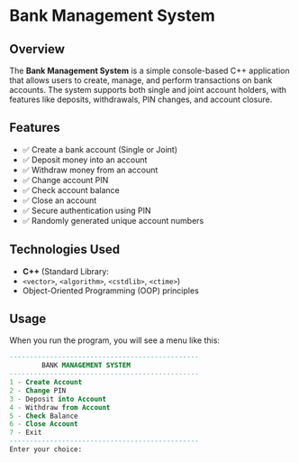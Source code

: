 # Bank Management System  

## Overview  
The **Bank Management System** is a simple console-based C++ application that allows users to create, manage, and perform transactions on bank accounts. The system supports both single and joint account holders, with features like deposits, withdrawals, PIN changes, and account closure.  

## Features  
- ✅ Create a bank account (Single or Joint)  
- ✅ Deposit money into an account  
- ✅ Withdraw money from an account  
- ✅ Change account PIN  
- ✅ Check account balance  
- ✅ Close an account  
- ✅ Secure authentication using PIN  
- ✅ Randomly generated unique account numbers  

## Technologies Used  
- **C++** (Standard Library:
- `<vector>`, `<algorithm>`, `<cstdlib>`, `<ctime>`)  
- Object-Oriented Programming (OOP) principles  

## Usage
When you run the program, you will see a menu like this:
```sql
-----------------------------------------------
        BANK MANAGEMENT SYSTEM
-----------------------------------------------
1 - Create Account
2 - Change PIN
3 - Deposit into Account
4 - Withdraw from Account
5 - Check Balance
6 - Close Account
7 - Exit
-----------------------------------------------
Enter your choice: 
```
